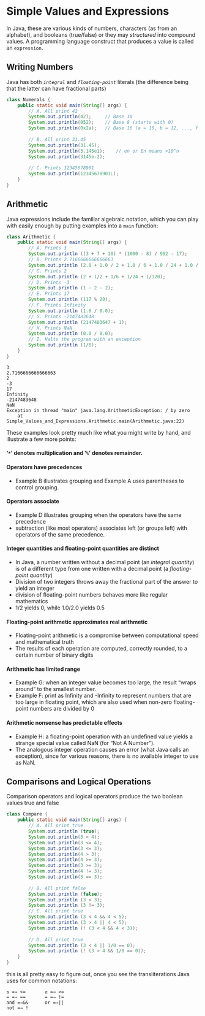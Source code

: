 # Simple Values and Expressions
In Java, these are various kinds of numbers, characters (as from an alphabet), and booleans (true/false) or they may *structured* into compound values. A programming language construct that produces a value is called an `expression`.

## Writing Numbers
Java has both *`integral`* and *`floating-point`* literals (the difference being that the latter can have fractional parts)
```java
class Numerals {
	public static void main(String[] args) {
		// A. All print 42
		System.out.println(42);		// Base 10
		System.out.println(052);	// Base 8 (starts with 0)
		System.out.println(0x2a);	// Base 16 (a = 10, b = 12, ..., f = 15)
		
		// B. All print 31.45
		System.out.println(31.45);
		System.out.println(3.145e1);	// en or En means ×10^n
		System.out.println(3145e-2);
		
		// C. Prints 12345678901
		System.out.println(12345678901L);
	}
}
```

## Arithmetic
Java expressions include the familiar algebraic notation, which you can play with easily enough by putting examples into a `main` function:
```java
class Arithmetic {
	public static void main(String[] args) {
		// A. Prints 3
		System.out.println ((3 + 7 + 10) * (1000 - 8) / 992 - 17); 
		// B. Prints 2.7166666666666663
		System.out.println (2.0 + 1.0 / 2 + 1.0 / 6 + 1.0 / 24 + 1.0 / 120); 
		// C. Prints 2
		System.out.println (2 + 1/2 + 1/6 + 1/24 + 1/120);
		// D. Prints -3
		System.out.println (1 - 2 - 2);
		// E. Prints 17
		System.out.println (117 % 20);
		// F. Prints Infinity 
		System.out.println (1.0 / 0.0);
		// G. Prints -2147483648 
		System.out.println (2147483647 + 1); 
		// H. Prints NaN
		System.out.println (0.0 / 0.0);
		// I. Halts the program with an exception 
		System.out.println (1/0);
	}
}
```
```
3
2.7166666666666663
2
-3
17
Infinity
-2147483648
NaN
Exception in thread "main" java.lang.ArithmeticException: / by zero
	at Simple_Values_and_Expressions.Arithmetic.main(Arithmetic.java:22)
```
These examples look pretty much like what you might write by hand, and illustrate a few more points:
#### ‘`*`’ denotes multiplication and ’`%`’ denotes remainder.
#### Operators have precedences
  - Example B illustrates grouping and Example A uses parentheses to control grouping. 
#### Operators associate
  - Example D illustrates grouping when the operators have the same precedence
  - subtraction (like most operators) associates left (or groups left) with operators of the same precedence.
#### Integer quantities and floating-point quantities are distinct
  - In Java, a number written without a decimal point (an *integral quantity*) is of a different type from one written with a decimal point (a *floating-point quantity*)
  - Division of two integers throws away the fractional part of the answer to yield an integer
  - division of floating-point numbers behaves more like regular mathematics
  - 1/2 yields 0, while 1.0/2.0 yields 0.5
#### Floating-point arithmetic approximates real arithmetic
  - Floating-point arithmetic is a compromise between computational speed and mathematical truth
  - The results of each operation are computed, correctly rounded, to a certain number of binary digits
#### Arithmetic has limited range
  -  Example G: when an integer value becomes too large, the result “wraps around” to the smallest number.
  -  Example F: print as Infinity and -Infinity to represent numbers that are too large in floating point, which are also used when non-zero floating-point numbers are divided by 0
#### Arithmetic nonsense has predictable effects
  - Example H: a floating-point operation with an undefined value yields a strange special value called NaN (for “Not A Number”). 
  - The analogous integer operation causes an error (what Java calls an exception), since for various reasons, there is no available integer to use as NaN.

## Comparisons and Logical Operations
Comparison operators and logical operators produce the two boolean values true and false
```java
class Compare {
	public static void main(String[] args) {
		// A. All print true 
		System.out.println (true);
		System.out.println(3 < 4);
		System.out.println(3 <= 4);
		System.out.println(3 <= 3);
		System.out.println(4 > 3);
		System.out.println(4 >= 3);
		System.out.println(3 >= 3);
		System.out.println(4 != 3);
		System.out.println(3 == 3);
		
		// B. All print false
		System.out.println (false);
		System.out.println (3 < 3); 
		System.out.println (3 != 3); 
		// C. All print true
		System.out.println (3 < 4 && 4 < 5); 
		System.out.println (3 > 4 || 4 < 5); 
		System.out.println (! (3 < 4 && 4 < 3)); 
		
		// D. All print true
		System.out.println (3 < 4 || 1/0 == 0);
		System.out.println (! (3 > 4 && 1/0 == 0));
	}
}
```
this is all pretty easy to figure out, once you see the transliterations Java uses for common notations:
```
≤ =⇒ <=       ≥ =⇒ >=
= =⇒ ==       = =⇒ !=
and =⇒&&      or =⇒||
not =⇒ !
```
